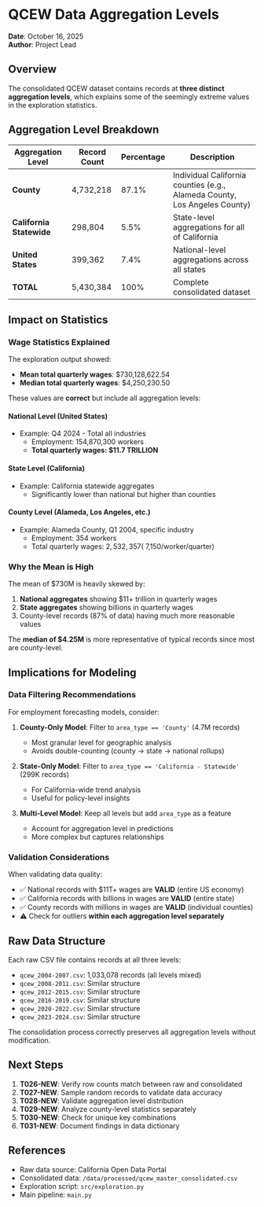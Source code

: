 # QCEW Data Aggregation Levels

**Date**: October 16, 2025  
**Author**: Project Lead

## Overview

The consolidated QCEW dataset contains records at **three distinct aggregation levels**, which explains some of the seemingly extreme values in the exploration statistics.

## Aggregation Level Breakdown

| Aggregation Level | Record Count | Percentage | Description |
|------------------|--------------|------------|-------------|
| **County** | 4,732,218 | 87.1% | Individual California counties (e.g., Alameda County, Los Angeles County) |
| **California Statewide** | 298,804 | 5.5% | State-level aggregations for all of California |
| **United States** | 399,362 | 7.4% | National-level aggregations across all states |
| **TOTAL** | 5,430,384 | 100% | Complete consolidated dataset |

## Impact on Statistics

### Wage Statistics Explained

The exploration output showed:
- **Mean total quarterly wages**: $730,128,622.54
- **Median total quarterly wages**: $4,250,230.50

These values are **correct** but include all aggregation levels:

#### National Level (United States)
- Example: Q4 2024 - Total all industries
  - Employment: 154,870,300 workers
  - **Total quarterly wages: $11.7 TRILLION**

#### State Level (California)
- Example: California statewide aggregates
  - Significantly lower than national but higher than counties

#### County Level (Alameda, Los Angeles, etc.)
- Example: Alameda County, Q1 2004, specific industry
  - Employment: 354 workers
  - Total quarterly wages: $2,532,357 (~$7,150/worker/quarter)

### Why the Mean is High

The mean of $730M is heavily skewed by:
1. **National aggregates** showing $11+ trillion in quarterly wages
2. **State aggregates** showing billions in quarterly wages
3. County-level records (87% of data) having much more reasonable values

The **median of $4.25M** is more representative of typical records since most are county-level.

## Implications for Modeling

### Data Filtering Recommendations

For employment forecasting models, consider:

1. **County-Only Model**: Filter to `area_type == 'County'` (4.7M records)
   - Most granular level for geographic analysis
   - Avoids double-counting (county → state → national rollups)

2. **State-Only Model**: Filter to `area_type == 'California - Statewide'` (299K records)
   - For California-wide trend analysis
   - Useful for policy-level insights

3. **Multi-Level Model**: Keep all levels but add `area_type` as a feature
   - Account for aggregation level in predictions
   - More complex but captures relationships

### Validation Considerations

When validating data quality:
- ✅ National records with $11T+ wages are **VALID** (entire US economy)
- ✅ California records with billions in wages are **VALID** (entire state)
- ✅ County records with millions in wages are **VALID** (individual counties)
- ⚠️ Check for outliers **within each aggregation level separately**

## Raw Data Structure

Each raw CSV file contains records at all three levels:
- `qcew_2004-2007.csv`: 1,033,078 records (all levels mixed)
- `qcew_2008-2011.csv`: Similar structure
- `qcew_2012-2015.csv`: Similar structure
- `qcew_2016-2019.csv`: Similar structure
- `qcew_2020-2022.csv`: Similar structure
- `qcew_2023-2024.csv`: Similar structure

The consolidation process correctly preserves all aggregation levels without modification.

## Next Steps

1. **T026-NEW**: Verify row counts match between raw and consolidated
2. **T027-NEW**: Sample random records to validate data accuracy
3. **T028-NEW**: Validate aggregation level distribution
4. **T029-NEW**: Analyze county-level statistics separately
5. **T030-NEW**: Check for unique key combinations
6. **T031-NEW**: Document findings in data dictionary

## References

- Raw data source: California Open Data Portal
- Consolidated data: `/data/processed/qcew_master_consolidated.csv`
- Exploration script: `src/exploration.py`
- Main pipeline: `main.py`
